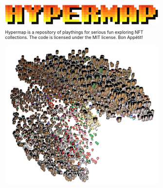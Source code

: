 ![](docs/images/hypermap_workmark.png)

Hypermap is a repository of playthings for serious fun exploring NFT collections. The code is licensed under the MIT license. Bon Appétit!

![](docs/images/hypermap_cryptopunks_553_highlighted.png)
